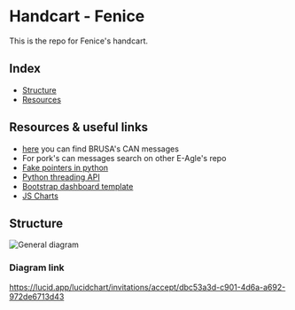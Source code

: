 # Handcart - Fenice
This is the repo for Fenice's handcart.

## Index
- [Structure](#structure)
- [Resources](#resources)

## Resources & useful links
- [here](https://www.brusa.biz/_files/drive/02_Energy/Chargers/NLG5/NLG5_BRUSA.html) you can find BRUSA's CAN messages
- For pork's can messages search on other E-Agle's repo
- [Fake pointers in python](https://realpython.com/pointers-in-python/#simulating-pointers-in-python)
- [Python threading API](https://docs.python.org/3/library/threading.html)
- [Bootstrap dashboard template](https://getbootstrap.com/docs/4.5/examples/dashboard/)
- [JS Charts](https://www.amcharts.com)

## Structure
![General diagram](https://lucid.app/publicSegments/view/04f173a9-55f8-42e4-9aa7-747b02ec5147/image.jpeg)

### Diagram link
https://lucid.app/lucidchart/invitations/accept/dbc53a3d-c901-4d6a-a692-972de6713d43